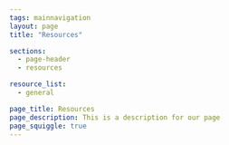 ```yaml
---
tags: mainnavigation
layout: page
title: "Resources"

sections:
  - page-header
  - resources

resource_list:
  - general

page_title: Resources
page_description: This is a description for our page
page_squiggle: true
---
```

